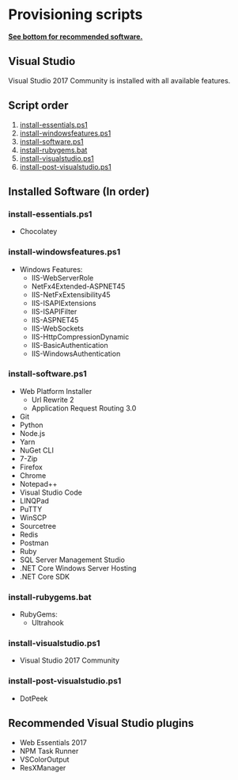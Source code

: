 # Provisioning scripts

**[See bottom for recommended software.](#recommended-visual-studio-plugins)**

## Visual Studio
Visual Studio 2017 Community is installed with all available features.

## Script order
1. [install-essentials.ps1](#install-essentialsps1)
2. [install-windowsfeatures.ps1](#install-windowsfeaturesps1)
3. [install-software.ps1](#install-softwareps1)
4. [install-rubygems.bat](#install-rubygemsbat)
5. [install-visualstudio.ps1](#install-visualstudiops1)
6. [install-post-visualstudio.ps1](#install-post-visualstudiops1)

## Installed Software (In order)

### install-essentials.ps1
* Chocolatey

### install-windowsfeatures.ps1
* Windows Features:
  * IIS-WebServerRole
  * NetFx4Extended-ASPNET45
  * IIS-NetFxExtensibility45
  * IIS-ISAPIExtensions
  * IIS-ISAPIFilter
  * IIS-ASPNET45
  * IIS-WebSockets
  * IIS-HttpCompressionDynamic
  * IIS-BasicAuthentication
  * IIS-WindowsAuthentication

### install-software.ps1
* Web Platform Installer
  * Url Rewrite 2
  * Application Request Routing 3.0
* Git
* Python
* Node.js
* Yarn
* NuGet CLI
* 7-Zip
* Firefox
* Chrome
* Notepad++
* Visual Studio Code
* LINQPad
* PuTTY
* WinSCP
* Sourcetree
* Redis
* Postman
* Ruby
* SQL Server Management Studio
* .NET Core Windows Server Hosting
* .NET Core SDK

### install-rubygems.bat
* RubyGems:
  * Ultrahook

### install-visualstudio.ps1
* Visual Studio 2017 Community

### install-post-visualstudio.ps1
* DotPeek

## Recommended Visual Studio plugins
* Web Essentials 2017
* NPM Task Runner
* VSColorOutput
* ResXManager
